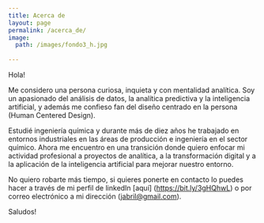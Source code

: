```yaml
---
title: Acerca de
layout: page
permalink: /acerca_de/
image: 
  path: /images/fondo3_h.jpg
  
---
```


Hola! 

Me considero una persona curiosa, inquieta y con mentalidad analítica. Soy un apasionado del análisis de datos, la analítica predictiva y la inteligencia artificial, y además me confieso fan del diseño centrado en la persona (Human Centered Design).   

Estudié ingeniería química y durante más de diez años he trabajado en entornos industriales en las áreas de producción e ingeniería en el sector químico. Ahora me encuentro en una transición donde quiero enfocar mi actividad profesional a proyectos de analítica, a la transformación digital y a la aplicación de la inteligencia artificial para mejorar nuestro entorno.

No quiero robarte más tiempo, si quieres ponerte en contacto lo puedes hacer a través de mi perfil de linkedIn [aquí] (https://bit.ly/3gHQhwL) o por correo electrónico a mi dirección (jabril@gmail.com).

Saludos!
